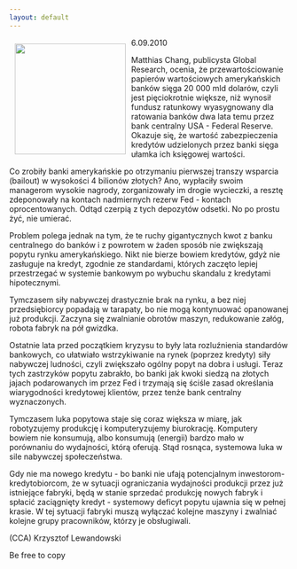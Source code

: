 ```yaml
---
layout: default
---
```

<img src="{{site.baseurl}}\articles\pictures\465.1929.jpg" align="left" style="margin: 10px 10px" width="200"><!--45--><p>
6.09.2010</p><p></p><p>Matthias Chang, publicysta Global Research, ocenia, że przewartościowanie papierów wartościowych amerykańskich banków sięga 20 000 mld dolarów, czyli jest pięciokrotnie większe, niż wynosił fundusz ratunkowy wyasygnowany dla ratowania banków dwa lata temu przez bank centralny USA - Federal Reserve. Okazuje się, że wartość zabezpieczenia kredytów udzielonych przez banki sięga ułamka ich księgowej wartości.</p><p></p><p>Co zrobiły banki amerykańskie po otrzymaniu pierwszej transzy wsparcia (bailout) w wysokości 4 bilionów złotych? Ano, wypłaciły swoim managerom wysokie nagrody, zorganizowały im drogie wycieczki, a resztę zdeponowały na kontach nadmiernych rezerw Fed - kontach oprocentowanych. Odtąd czerpią z tych depozytów odsetki. No po prostu żyć, nie umierać. </p><p></p><p>Problem polega jednak na tym, że te ruchy gigantycznych kwot z banku centralnego do banków i z powrotem w żaden sposób nie zwiększają popytu rynku amerykańskiego. Nikt nie bierze bowiem kredytów, gdyż nie zasługuje na kredyt, zgodnie ze standardami, których zaczęto lepiej przestrzegać w systemie bankowym po wybuchu skandalu z kredytami hipotecznymi.</p><p></p><p>Tymczasem siły nabywczej drastycznie brak na rynku, a bez niej przedsiębiorcy popadają w tarapaty, bo nie mogą kontynuować opanowanej już produkcji. Zaczyna się zwalnianie obrotów maszyn, redukowanie załóg, robota fabryk na pół gwizdka.</p><p></p><p>Ostatnie lata przed początkiem kryzysu to były lata rozluźnienia standardów bankowych, co ułatwiało wstrzykiwanie na rynek (poprzez kredyty) siły nabywczej ludności, czyli zwiększało ogólny popyt na dobra i usługi. Teraz tych zastrzyków popytu zabrakło, bo banki jak kwoki siedzą na złotych jajach podarowanych im przez Fed i trzymają się ściśle zasad określania wiarygodności kredytowej klientów, przez tenże bank centralny wyznaczonych.</p><p></p><p>Tymczasem luka popytowa staje się coraz większa w miarę, jak robotyzujemy produkcję i komputeryzujemy biurokrację. Komputery bowiem nie konsumują, albo konsumują (energii) bardzo mało w porównaniu do wydajności, którą oferują. Stąd rosnąca, systemowa luka w sile nabywczej społeczeństwa.</p><p></p><p>Gdy nie ma nowego kredytu - bo banki nie ufają potencjalnym inwestorom-kredytobiorcom, że w sytuacji ograniczania wydajności produkcji przez już istniejące fabryki, będą w stanie sprzedać produkcję nowych fabryk i spłacić zaciągnięty kredyt - systemowy deficyt popytu ujawnia się w pełnej krasie. W tej sytuacji fabryki muszą wyłączać kolejne maszyny i zwalniać kolejne grupy pracowników, którzy je obsługiwali.</p><p></p><p>(CCA) Krzysztof Lewandowski</p><p>Be free to copy</p><p></p>